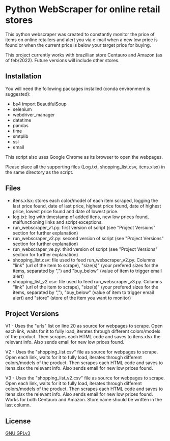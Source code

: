 # Python WebScraper for online retail stores

This python webscraper was created to constantly monitor the price of items on online retailers and alert you via e-mail when a new low price is found or when the current price is below your target price for buying.

This project currently works with brazillian store Centauro and Amazon (as of feb/2022). Future versions will include other stores.


## Installation

You will need the following packages installed (conda environment is suggested):

- bs4 import BeautifulSoup
- selenium
- webdriver_manager
- datetime
- pandas
- time
- smtplib
- ssl
- email

This script also uses Google Chrome as its browser to open the webpages.

Please place all the supporting files (Log.txt, shopping_list.csv, itens.xlsx) in the same directory as the script.

## Files
- itens.xlsx: stores each color/model of each item scraped, logging the last price found, date of last price, highest price found, date of highest price, lowest price found and date of lowest price.
- log.txt: log with timestamp of added itens, new low prices found, malfunctioning links and script exceptions.
- run_webscraper_v1.py: first version of script (see "Project Versions" section for further explanation)
- run_webscraper_v2.py: second version of script (see "Project Versions" section for further explanation)
- run_webscraper_ve.py: third version of script (see "Project Versions" section for further explanation)
- shopping_list.csv: file used to feed run_webscraper_v2.py. Columns "link" (url of the item to scrape), "size(s)" (your prefered sizes for the items, separated by ",") and "buy_below" (value of item to trigger email alert)
- shopping_list_v2.csv: file used to feed run_webscraper_v3.py. Columns "link" (url of the item to scrape), "size(s)" (your prefered sizes for the items, separated by ","), "buy_below" (value of item to trigger email alert) and "store" (store of the item you want to monitor)

## Project Versions
V1 - Uses the "urls" list on line 20 as source for webpages to scrape. Open each link, waits for it to fully load, iterates through different colors/models of the product. Then scrapes each HTML code and saves to itens.xlsx the relevant info. Also sends email for new low prices found. 

V2 - Uses the "shopping_list.csv" file as source for webpages to scrape. Open each link, waits for it to fully load, iterates through different colors/models of the product. Then scrapes each HTML code and saves to itens.xlsx the relevant info. Also sends email for new low prices found. 

V3 - Uses the "shopping_list_v2.csv" file as source for webpages to scrape. Open each link, waits for it to fully load, iterates through different colors/models of the product. Then scrapes each HTML code and saves to itens.xlsx the relevant info. Also sends email for new low prices found. Works for both Centauro and Amazon. Store name should be written in the last column.

## License
[GNU GPLv3](https://choosealicense.com/licenses/gpl-3.0/#)
